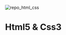 ![repo_html_css](https://user-images.githubusercontent.com/82729145/229629947-7f762bf5-b4eb-493e-a1ee-2654c080aa1a.jpg)
# Html5 & Css3

